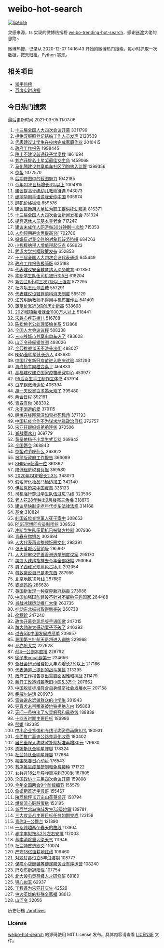 # weibo-hot-search

[![license](https://img.shields.io/github/license/Arrackisarookie/weibo-hot-search)](https://github.com/Arrackisarookie/weibo-hot-search/blob/master/LICENSE)

灵感来源，ts 实现的微博热搜榜 [weibo-trending-hot-search](https://github.com/justjavac/weibo-trending-hot-search)，感谢[迷渡](https://github.com/justjavac)大佬的思路~

微博热搜，记录从 2020-12-07 14:16:43 开始的微博热门搜索。每小时抓取一次数据，按天[归档](./archives)。Python 实现。

## 相关项目
+ [知乎热榜](https://github.com/Arrackisarookie/zhihu-top-search)
+ [百度实时热搜](https://github.com/Arrackisarookie/baidu-hot-search)

## 今日热门搜索

<!-- Rank Begin -->

最后更新时间 2021-03-05 11:07:06

1. [十三届全国人大四次会议开幕](https://s.weibo.com/weibo?q=%23%E5%8D%81%E4%B8%89%E5%B1%8A%E5%85%A8%E5%9B%BD%E4%BA%BA%E5%A4%A7%E5%9B%9B%E6%AC%A1%E4%BC%9A%E8%AE%AE%E5%BC%80%E5%B9%95%23&Refer=top) 3311799
1. [拒绝汉服照登记结婚工作人员发声](https://s.weibo.com/weibo?q=%23%E6%8B%92%E7%BB%9D%E6%B1%89%E6%9C%8D%E7%85%A7%E7%99%BB%E8%AE%B0%E7%BB%93%E5%A9%9A%E5%B7%A5%E4%BD%9C%E4%BA%BA%E5%91%98%E5%8F%91%E5%A3%B0%23&Refer=top) 2120539
1. [代表建议让学生在校内完成家庭作业](https://s.weibo.com/weibo?q=%23%E4%BB%A3%E8%A1%A8%E5%BB%BA%E8%AE%AE%E8%AE%A9%E5%AD%A6%E7%94%9F%E5%9C%A8%E6%A0%A1%E5%86%85%E5%AE%8C%E6%88%90%E5%AE%B6%E5%BA%AD%E4%BD%9C%E4%B8%9A%23&Refer=top) 2010415
1. [政府工作报告](https://s.weibo.com/weibo?q=%23%E6%94%BF%E5%BA%9C%E5%B7%A5%E4%BD%9C%E6%8A%A5%E5%91%8A%23&Refer=top) 1998445
1. [院士不建议普通孩子学奥数](https://s.weibo.com/weibo?q=%23%E9%99%A2%E5%A3%AB%E4%B8%8D%E5%BB%BA%E8%AE%AE%E6%99%AE%E9%80%9A%E5%AD%A9%E5%AD%90%E5%AD%A6%E5%A5%A5%E6%95%B0%23&Refer=top) 1861694
1. [刘亦菲提名土星奖最佳女主角](https://s.weibo.com/weibo?q=%23%E5%88%98%E4%BA%A6%E8%8F%B2%E6%8F%90%E5%90%8D%E5%9C%9F%E6%98%9F%E5%A5%96%E6%9C%80%E4%BD%B3%E5%A5%B3%E4%B8%BB%E8%A7%92%23&Refer=top) 1459068
1. [马化腾建议共享单车社区团购纳入监管](https://s.weibo.com/weibo?q=%E9%A9%AC%E5%8C%96%E8%85%BE%E5%BB%BA%E8%AE%AE%E5%85%B1%E4%BA%AB%E5%8D%95%E8%BD%A6%E7%A4%BE%E5%8C%BA%E5%9B%A2%E8%B4%AD%E7%BA%B3%E5%85%A5%E7%9B%91%E7%AE%A1&Refer=top) 1399356
1. [惊蛰](https://s.weibo.com/weibo?q=%E6%83%8A%E8%9B%B0&Refer=top) 1072570
1. [后期修图中的截图魅力](https://s.weibo.com/weibo?q=%23%E5%90%8E%E6%9C%9F%E4%BF%AE%E5%9B%BE%E4%B8%AD%E7%9A%84%E6%88%AA%E5%9B%BE%E9%AD%85%E5%8A%9B%23&Refer=top) 1042185
1. [今年GDP目标增长6%以上](https://s.weibo.com/weibo?q=%23%E4%BB%8A%E5%B9%B4GDP%E7%9B%AE%E6%A0%87%E5%A2%9E%E9%95%BF6%25%E4%BB%A5%E4%B8%8A%23&Refer=top) 1004815
1. [建议提高无编幼儿教师待遇](https://s.weibo.com/weibo?q=%E5%BB%BA%E8%AE%AE%E6%8F%90%E9%AB%98%E6%97%A0%E7%BC%96%E5%B9%BC%E5%84%BF%E6%95%99%E5%B8%88%E5%BE%85%E9%81%87&Refer=top) 943073
1. [邰丽华用手语说我爱你中国](https://s.weibo.com/weibo?q=%23%E9%82%B0%E4%B8%BD%E5%8D%8E%E7%94%A8%E6%89%8B%E8%AF%AD%E8%AF%B4%E6%88%91%E7%88%B1%E4%BD%A0%E4%B8%AD%E5%9B%BD%23&Refer=top) 905974
1. [鲜花价格猛涨](https://s.weibo.com/weibo?q=%23%E9%B2%9C%E8%8A%B1%E4%BB%B7%E6%A0%BC%E7%8C%9B%E6%B6%A8%23&Refer=top) 859576
1. [建议鼓励用人单位为职工提供托幼服务](https://s.weibo.com/weibo?q=%23%E5%BB%BA%E8%AE%AE%E9%BC%93%E5%8A%B1%E7%94%A8%E4%BA%BA%E5%8D%95%E4%BD%8D%E4%B8%BA%E8%81%8C%E5%B7%A5%E6%8F%90%E4%BE%9B%E6%89%98%E5%B9%BC%E6%9C%8D%E5%8A%A1%23&Refer=top) 816371
1. [十三届全国人大四次会议新闻发布会](https://s.weibo.com/weibo?q=%23%E5%8D%81%E4%B8%89%E5%B1%8A%E5%85%A8%E5%9B%BD%E4%BA%BA%E5%A4%A7%E5%9B%9B%E6%AC%A1%E4%BC%9A%E8%AE%AE%E6%96%B0%E9%97%BB%E5%8F%91%E5%B8%83%E4%BC%9A%23&Refer=top) 731324
1. [提高退休人员基本养老金](https://s.weibo.com/weibo?q=%23%E6%8F%90%E9%AB%98%E9%80%80%E4%BC%91%E4%BA%BA%E5%91%98%E5%9F%BA%E6%9C%AC%E5%85%BB%E8%80%81%E9%87%91%23&Refer=top) 717247
1. [建议未成年人网游每30分钟刷一次脸](https://s.weibo.com/weibo?q=%23%E5%BB%BA%E8%AE%AE%E6%9C%AA%E6%88%90%E5%B9%B4%E4%BA%BA%E7%BD%91%E6%B8%B8%E6%AF%8F30%E5%88%86%E9%92%9F%E5%88%B7%E4%B8%80%E6%AC%A1%E8%84%B8%23&Refer=top) 715353
1. [人均预期寿命再提高1岁](https://s.weibo.com/weibo?q=%E4%BA%BA%E5%9D%87%E9%A2%84%E6%9C%9F%E5%AF%BF%E5%91%BD%E5%86%8D%E6%8F%90%E9%AB%981%E5%B2%81&Refer=top) 702780
1. [妈妈反对我交往的对象我该坚持吗](https://s.weibo.com/weibo?q=%23%E5%A6%88%E5%A6%88%E5%8F%8D%E5%AF%B9%E6%88%91%E4%BA%A4%E5%BE%80%E7%9A%84%E5%AF%B9%E8%B1%A1%E6%88%91%E8%AF%A5%E5%9D%9A%E6%8C%81%E5%90%97%23&Refer=top) 684263
1. [小规模纳税人增值税起征点](https://s.weibo.com/weibo?q=%E5%B0%8F%E8%A7%84%E6%A8%A1%E7%BA%B3%E7%A8%8E%E4%BA%BA%E5%A2%9E%E5%80%BC%E7%A8%8E%E8%B5%B7%E5%BE%81%E7%82%B9&Refer=top) 658923
1. [武汉大学赏樱政策发布](https://s.weibo.com/weibo?q=%23%E6%AD%A6%E6%B1%89%E5%A4%A7%E5%AD%A6%E8%B5%8F%E6%A8%B1%E6%94%BF%E7%AD%96%E5%8F%91%E5%B8%83%23&Refer=top) 652853
1. [十三届全国人大四次会议代表通道](https://s.weibo.com/weibo?q=%23%E5%8D%81%E4%B8%89%E5%B1%8A%E5%85%A8%E5%9B%BD%E4%BA%BA%E5%A4%A7%E5%9B%9B%E6%AC%A1%E4%BC%9A%E8%AE%AE%E4%BB%A3%E8%A1%A8%E9%80%9A%E9%81%93%23&Refer=top) 645449
1. [政府工作报告极简版](https://s.weibo.com/weibo?q=%23%E6%94%BF%E5%BA%9C%E5%B7%A5%E4%BD%9C%E6%8A%A5%E5%91%8A%E6%9E%81%E7%AE%80%E7%89%88%23&Refer=top) 625188
1. [代表建议安全教育纳入义务教育](https://s.weibo.com/weibo?q=%23%E4%BB%A3%E8%A1%A8%E5%BB%BA%E8%AE%AE%E5%AE%89%E5%85%A8%E6%95%99%E8%82%B2%E7%BA%B3%E5%85%A5%E4%B9%89%E5%8A%A1%E6%95%99%E8%82%B2%23&Refer=top) 621850
1. [冲断学生队伍司机被行拘5日](https://s.weibo.com/weibo?q=%E5%86%B2%E6%96%AD%E5%AD%A6%E7%94%9F%E9%98%9F%E4%BC%8D%E5%8F%B8%E6%9C%BA%E8%A2%AB%E8%A1%8C%E6%8B%985%E6%97%A5&Refer=top) 618204
1. [新西兰6小时三次7级以上强震](https://s.weibo.com/weibo?q=%23%E6%96%B0%E8%A5%BF%E5%85%B06%E5%B0%8F%E6%97%B6%E4%B8%89%E6%AC%A17%E7%BA%A7%E4%BB%A5%E4%B8%8A%E5%BC%BA%E9%9C%87%23&Refer=top) 572295
1. [杜淳哄王灿测血糖](https://s.weibo.com/weibo?q=%23%E6%9D%9C%E6%B7%B3%E5%93%84%E7%8E%8B%E7%81%BF%E6%B5%8B%E8%A1%80%E7%B3%96%23&Refer=top) 557291
1. [代表建议设轻罪前科消灭制度](https://s.weibo.com/weibo?q=%E4%BB%A3%E8%A1%A8%E5%BB%BA%E8%AE%AE%E8%AE%BE%E8%BD%BB%E7%BD%AA%E5%89%8D%E7%A7%91%E6%B6%88%E7%81%AD%E5%88%B6%E5%BA%A6&Refer=top) 555129
1. [江苏明确教师不得用手机布置作业](https://s.weibo.com/weibo?q=%23%E6%B1%9F%E8%8B%8F%E6%98%8E%E7%A1%AE%E6%95%99%E5%B8%88%E4%B8%8D%E5%BE%97%E7%94%A8%E6%89%8B%E6%9C%BA%E5%B8%83%E7%BD%AE%E4%BD%9C%E4%B8%9A%23&Refer=top) 541401
1. [菠萝价涨近3倍创历史新高](https://s.weibo.com/weibo?q=%23%E8%8F%A0%E8%90%9D%E4%BB%B7%E6%B6%A8%E8%BF%913%E5%80%8D%E5%88%9B%E5%8E%86%E5%8F%B2%E6%96%B0%E9%AB%98%23&Refer=top) 538698
1. [2021城镇新增就业1100万人以上](https://s.weibo.com/weibo?q=%232021%E5%9F%8E%E9%95%87%E6%96%B0%E5%A2%9E%E5%B0%B1%E4%B8%9A1100%E4%B8%87%E4%BA%BA%E4%BB%A5%E4%B8%8A%23&Refer=top) 518441
1. [宋轶心疼苏檀儿](https://s.weibo.com/weibo?q=%E5%AE%8B%E8%BD%B6%E5%BF%83%E7%96%BC%E8%8B%8F%E6%AA%80%E5%84%BF&Refer=top) 516788
1. [陈松伶老公处理婆媳关系](https://s.weibo.com/weibo?q=%23%E9%99%88%E6%9D%BE%E4%BC%B6%E8%80%81%E5%85%AC%E5%A4%84%E7%90%86%E5%A9%86%E5%AA%B3%E5%85%B3%E7%B3%BB%23&Refer=top) 512868
1. [全国人大会议议程](https://s.weibo.com/weibo?q=%23%E5%85%A8%E5%9B%BD%E4%BA%BA%E5%A4%A7%E4%BC%9A%E8%AE%AE%E8%AE%AE%E7%A8%8B%23&Refer=top) 508238
1. [三四线城市共享电单车火了](https://s.weibo.com/weibo?q=%23%E4%B8%89%E5%9B%9B%E7%BA%BF%E5%9F%8E%E5%B8%82%E5%85%B1%E4%BA%AB%E7%94%B5%E5%8D%95%E8%BD%A6%E7%81%AB%E4%BA%86%23&Refer=top) 493608
1. [山河令孙俪错位图](https://s.weibo.com/weibo?q=%23%E5%B1%B1%E6%B2%B3%E4%BB%A4%E5%AD%99%E4%BF%AA%E9%94%99%E4%BD%8D%E5%9B%BE%23&Refer=top) 493026
1. [金莎挑战10天不洗头出街](https://s.weibo.com/weibo?q=%23%E9%87%91%E8%8E%8E%E6%8C%91%E6%88%9810%E5%A4%A9%E4%B8%8D%E6%B4%97%E5%A4%B4%E5%87%BA%E8%A1%97%23&Refer=top) 488027
1. [NBA全明星队长选人](https://s.weibo.com/weibo?q=%23NBA%E5%85%A8%E6%98%8E%E6%98%9F%E9%98%9F%E9%95%BF%E9%80%89%E4%BA%BA%23&Refer=top) 482680
1. [中国17支新冠疫苗进入临床试验](https://s.weibo.com/weibo?q=%23%E4%B8%AD%E5%9B%BD17%E6%94%AF%E6%96%B0%E5%86%A0%E7%96%AB%E8%8B%97%E8%BF%9B%E5%85%A5%E4%B8%B4%E5%BA%8A%E8%AF%95%E9%AA%8C%23&Refer=top) 481293
1. [海底捞牛肉粒变素了](https://s.weibo.com/weibo?q=%23%E6%B5%B7%E5%BA%95%E6%8D%9E%E7%89%9B%E8%82%89%E7%B2%92%E5%8F%98%E7%B4%A0%E4%BA%86%23&Refer=top) 464833
1. [高福建议建立国家疫苗研究中心](https://s.weibo.com/weibo?q=%23%E9%AB%98%E7%A6%8F%E5%BB%BA%E8%AE%AE%E5%BB%BA%E7%AB%8B%E5%9B%BD%E5%AE%B6%E7%96%AB%E8%8B%97%E7%A0%94%E7%A9%B6%E4%B8%AD%E5%BF%83%23&Refer=top) 453977
1. [95后女生手工制作立体书](https://s.weibo.com/weibo?q=%2395%E5%90%8E%E5%A5%B3%E7%94%9F%E6%89%8B%E5%B7%A5%E5%88%B6%E4%BD%9C%E7%AB%8B%E4%BD%93%E4%B9%A6%23&Refer=top) 437914
1. [白举纲微博评论](https://s.weibo.com/weibo?q=%E7%99%BD%E4%B8%BE%E7%BA%B2%E5%BE%AE%E5%8D%9A%E8%AF%84%E8%AE%BA&Refer=top) 406394
1. [胡一天说吴白求婚太难了](https://s.weibo.com/weibo?q=%E8%83%A1%E4%B8%80%E5%A4%A9%E8%AF%B4%E5%90%B4%E7%99%BD%E6%B1%82%E5%A9%9A%E5%A4%AA%E9%9A%BE%E4%BA%86&Refer=top) 395480
1. [两会日程](https://s.weibo.com/weibo?q=%23%E4%B8%A4%E4%BC%9A%E6%97%A5%E7%A8%8B%23&Refer=top) 392181
1. [青春有你](https://s.weibo.com/weibo?q=%E9%9D%92%E6%98%A5%E6%9C%89%E4%BD%A0&Refer=top) 388302
1. [永不消逝的爱](https://s.weibo.com/weibo?q=%23%E6%B0%B8%E4%B8%8D%E6%B6%88%E9%80%9D%E7%9A%84%E7%88%B1%23&Refer=top) 379115
1. [殷桃在线围观温如雪社死现场](https://s.weibo.com/weibo?q=%23%E6%AE%B7%E6%A1%83%E5%9C%A8%E7%BA%BF%E5%9B%B4%E8%A7%82%E6%B8%A9%E5%A6%82%E9%9B%AA%E7%A4%BE%E6%AD%BB%E7%8E%B0%E5%9C%BA%23&Refer=top) 377193
1. [中国抗疫合作不为谋求地缘政治目标](https://s.weibo.com/weibo?q=%23%E4%B8%AD%E5%9B%BD%E6%8A%97%E7%96%AB%E5%90%88%E4%BD%9C%E4%B8%8D%E4%B8%BA%E8%B0%8B%E6%B1%82%E5%9C%B0%E7%BC%98%E6%94%BF%E6%B2%BB%E7%9B%AE%E6%A0%87%23&Refer=top) 372757
1. [宋亚轩跟妈妈弟弟连线](https://s.weibo.com/weibo?q=%23%E5%AE%8B%E4%BA%9A%E8%BD%A9%E8%B7%9F%E5%A6%88%E5%A6%88%E5%BC%9F%E5%BC%9F%E8%BF%9E%E7%BA%BF%23&Refer=top) 370506
1. [肖战磨冰刀](https://s.weibo.com/weibo?q=%23%E8%82%96%E6%88%98%E7%A3%A8%E5%86%B0%E5%88%80%23&Refer=top) 369779
1. [黄圣依杨子小学生式互怼](https://s.weibo.com/weibo?q=%23%E9%BB%84%E5%9C%A3%E4%BE%9D%E6%9D%A8%E5%AD%90%E5%B0%8F%E5%AD%A6%E7%94%9F%E5%BC%8F%E4%BA%92%E6%80%BC%23&Refer=top) 369642
1. [全国两会](https://s.weibo.com/weibo?q=%23%E5%85%A8%E5%9B%BD%E4%B8%A4%E4%BC%9A%23&Refer=top) 368843
1. [惊蛰时节吃什么](https://s.weibo.com/weibo?q=%E6%83%8A%E8%9B%B0%E6%97%B6%E8%8A%82%E5%90%83%E4%BB%80%E4%B9%88&Refer=top) 368822
1. [极简版政府工作报告](https://s.weibo.com/weibo?q=%23%E6%9E%81%E7%AE%80%E7%89%88%E6%94%BF%E5%BA%9C%E5%B7%A5%E4%BD%9C%E6%8A%A5%E5%91%8A%23&Refer=top) 366089
1. [SHINee获得一位](https://s.weibo.com/weibo?q=%23SHINee%E8%8E%B7%E5%BE%97%E4%B8%80%E4%BD%8D%23&Refer=top) 361892
1. [降低租房税费负担](https://s.weibo.com/weibo?q=%23%E9%99%8D%E4%BD%8E%E7%A7%9F%E6%88%BF%E7%A8%8E%E8%B4%B9%E8%B4%9F%E6%8B%85%23&Refer=top) 359580
1. [2020年GDP增长2.3%](https://s.weibo.com/weibo?q=2020%E5%B9%B4GDP%E5%A2%9E%E9%95%BF2.3%25&Refer=top) 348073
1. [假名牌化妆品马桶边加工](https://s.weibo.com/weibo?q=%E5%81%87%E5%90%8D%E7%89%8C%E5%8C%96%E5%A6%86%E5%93%81%E9%A9%AC%E6%A1%B6%E8%BE%B9%E5%8A%A0%E5%B7%A5&Refer=top) 342140
1. [伊拉克盼来中国疫苗](https://s.weibo.com/weibo?q=%23%E4%BC%8A%E6%8B%89%E5%85%8B%E7%9B%BC%E6%9D%A5%E4%B8%AD%E5%9B%BD%E7%96%AB%E8%8B%97%23&Refer=top) 335133
1. [司机强行穿过学生队伍过斑马线](https://s.weibo.com/weibo?q=%23%E5%8F%B8%E6%9C%BA%E5%BC%BA%E8%A1%8C%E7%A9%BF%E8%BF%87%E5%AD%A6%E7%94%9F%E9%98%9F%E4%BC%8D%E8%BF%87%E6%96%91%E9%A9%AC%E7%BA%BF%23&Refer=top) 323596
1. [老人花28年种出9层楼高三角梅](https://s.weibo.com/weibo?q=%23%E8%80%81%E4%BA%BA%E8%8A%B128%E5%B9%B4%E7%A7%8D%E5%87%BA9%E5%B1%82%E6%A5%BC%E9%AB%98%E4%B8%89%E8%A7%92%E6%A2%85%23&Refer=top) 318876
1. [建议尽快制定老年代步车法律法规](https://s.weibo.com/weibo?q=%23%E5%BB%BA%E8%AE%AE%E5%B0%BD%E5%BF%AB%E5%88%B6%E5%AE%9A%E8%80%81%E5%B9%B4%E4%BB%A3%E6%AD%A5%E8%BD%A6%E6%B3%95%E5%BE%8B%E6%B3%95%E8%A7%84%23&Refer=top) 314168
1. [基金](https://s.weibo.com/weibo?q=%E5%9F%BA%E9%87%91&Refer=top) 310824
1. [韩国首位变性军人死于家中](https://s.weibo.com/weibo?q=%E9%9F%A9%E5%9B%BD%E9%A6%96%E4%BD%8D%E5%8F%98%E6%80%A7%E5%86%9B%E4%BA%BA%E6%AD%BB%E4%BA%8E%E5%AE%B6%E4%B8%AD&Refer=top) 308653
1. [R1SE官博回应录制团综](https://s.weibo.com/weibo?q=%23R1SE%E5%AE%98%E5%8D%9A%E5%9B%9E%E5%BA%94%E5%BD%95%E5%88%B6%E5%9B%A2%E7%BB%BC%23&Refer=top) 308532
1. [冲断学生队伍司机已被警方控制](https://s.weibo.com/weibo?q=%E5%86%B2%E6%96%AD%E5%AD%A6%E7%94%9F%E9%98%9F%E4%BC%8D%E5%8F%B8%E6%9C%BA%E5%B7%B2%E8%A2%AB%E8%AD%A6%E6%96%B9%E6%8E%A7%E5%88%B6&Refer=top) 307936
1. [青春有你排名](https://s.weibo.com/weibo?q=%E9%9D%92%E6%98%A5%E6%9C%89%E4%BD%A0%E6%8E%92%E5%90%8D&Refer=top) 303694
1. [人大代表再谈整顿饭圈文化](https://s.weibo.com/weibo?q=%23%E4%BA%BA%E5%A4%A7%E4%BB%A3%E8%A1%A8%E5%86%8D%E8%B0%88%E6%95%B4%E9%A1%BF%E9%A5%AD%E5%9C%88%E6%96%87%E5%8C%96%23&Refer=top) 298391
1. [张天爱喊话营销号](https://s.weibo.com/weibo?q=%23%E5%BC%A0%E5%A4%A9%E7%88%B1%E5%96%8A%E8%AF%9D%E8%90%A5%E9%94%80%E5%8F%B7%23&Refer=top) 295937
1. [人大将审议完善香港选举制度议案](https://s.weibo.com/weibo?q=%E4%BA%BA%E5%A4%A7%E5%B0%86%E5%AE%A1%E8%AE%AE%E5%AE%8C%E5%96%84%E9%A6%99%E6%B8%AF%E9%80%89%E4%B8%BE%E5%88%B6%E5%BA%A6%E8%AE%AE%E6%A1%88&Refer=top) 295170
1. [美股大跌纳指抹去今年全部涨幅](https://s.weibo.com/weibo?q=%E7%BE%8E%E8%82%A1%E5%A4%A7%E8%B7%8C%E7%BA%B3%E6%8C%87%E6%8A%B9%E5%8E%BB%E4%BB%8A%E5%B9%B4%E5%85%A8%E9%83%A8%E6%B6%A8%E5%B9%85&Refer=top) 293064
1. [男子西藏发现蓝色古冰川](https://s.weibo.com/weibo?q=%E7%94%B7%E5%AD%90%E8%A5%BF%E8%97%8F%E5%8F%91%E7%8E%B0%E8%93%9D%E8%89%B2%E5%8F%A4%E5%86%B0%E5%B7%9D&Refer=top) 292054
1. [蒋敦豪说自己是老东西](https://s.weibo.com/weibo?q=%23%E8%92%8B%E6%95%A6%E8%B1%AA%E8%AF%B4%E8%87%AA%E5%B7%B1%E6%98%AF%E8%80%81%E4%B8%9C%E8%A5%BF%23&Refer=top) 287955
1. [北京地铁10号线](https://s.weibo.com/weibo?q=%E5%8C%97%E4%BA%AC%E5%9C%B0%E9%93%8110%E5%8F%B7%E7%BA%BF&Refer=top) 287680
1. [婆婆妈妈](https://s.weibo.com/weibo?q=%E5%A9%86%E5%A9%86%E5%A6%88%E5%A6%88&Refer=top) 286628
1. [英国新发现一种变异新冠病毒](https://s.weibo.com/weibo?q=%E8%8B%B1%E5%9B%BD%E6%96%B0%E5%8F%91%E7%8E%B0%E4%B8%80%E7%A7%8D%E5%8F%98%E5%BC%82%E6%96%B0%E5%86%A0%E7%97%85%E6%AF%92&Refer=top) 273988
1. [中国加强国防建设不针对不威胁任何国家](https://s.weibo.com/weibo?q=%23%E4%B8%AD%E5%9B%BD%E5%8A%A0%E5%BC%BA%E5%9B%BD%E9%98%B2%E5%BB%BA%E8%AE%BE%E4%B8%8D%E9%92%88%E5%AF%B9%E4%B8%8D%E5%A8%81%E8%83%81%E4%BB%BB%E4%BD%95%E5%9B%BD%E5%AE%B6%23&Refer=top) 264488
1. [肖战冰球运动推广大使](https://s.weibo.com/weibo?q=%23%E8%82%96%E6%88%98%E5%86%B0%E7%90%83%E8%BF%90%E5%8A%A8%E6%8E%A8%E5%B9%BF%E5%A4%A7%E4%BD%BF%23&Refer=top) 263735
1. [推动东北振兴取得新突破](https://s.weibo.com/weibo?q=%23%E6%8E%A8%E5%8A%A8%E4%B8%9C%E5%8C%97%E6%8C%AF%E5%85%B4%E5%8F%96%E5%BE%97%E6%96%B0%E7%AA%81%E7%A0%B4%23&Refer=top) 260738
1. [徐穗珍](https://s.weibo.com/weibo?q=%E5%BE%90%E7%A9%97%E7%8F%8D&Refer=top) 247240
1. [政协开幕会现场版手语国歌](https://s.weibo.com/weibo?q=%23%E6%94%BF%E5%8D%8F%E5%BC%80%E5%B9%95%E4%BC%9A%E7%8E%B0%E5%9C%BA%E7%89%88%E6%89%8B%E8%AF%AD%E5%9B%BD%E6%AD%8C%23&Refer=top) 247015
1. [魏大勋说太感动案子不破了](https://s.weibo.com/weibo?q=%23%E9%AD%8F%E5%A4%A7%E5%8B%8B%E8%AF%B4%E5%A4%AA%E6%84%9F%E5%8A%A8%E6%A1%88%E5%AD%90%E4%B8%8D%E7%A0%B4%E4%BA%86%23&Refer=top) 246393
1. [过去5年中国发展成绩单](https://s.weibo.com/weibo?q=%23%E8%BF%87%E5%8E%BB5%E5%B9%B4%E4%B8%AD%E5%9B%BD%E5%8F%91%E5%B1%95%E6%88%90%E7%BB%A9%E5%8D%95%23&Refer=top) 239957
1. [我国第三批航天员将进入训练](https://s.weibo.com/weibo?q=%23%E6%88%91%E5%9B%BD%E7%AC%AC%E4%B8%89%E6%89%B9%E8%88%AA%E5%A4%A9%E5%91%98%E5%B0%86%E8%BF%9B%E5%85%A5%E8%AE%AD%E7%BB%83%23&Refer=top) 229968
1. [孙亦航大哭](https://s.weibo.com/weibo?q=%23%E5%AD%99%E4%BA%A6%E8%88%AA%E5%A4%A7%E5%93%AD%23&Refer=top) 227628
1. [创4一公副本直播](https://s.weibo.com/weibo?q=%23%E5%88%9B4%E4%B8%80%E5%85%AC%E5%89%AF%E6%9C%AC%E7%9B%B4%E6%92%AD%23&Refer=top) 226762
1. [徐子未vocal组第一](https://s.weibo.com/weibo?q=%23%E5%BE%90%E5%AD%90%E6%9C%AAvocal%E7%BB%84%E7%AC%AC%E4%B8%80%23&Refer=top) 224656
1. [全社会研发经费投入年均增长7%以上](https://s.weibo.com/weibo?q=%23%E5%85%A8%E7%A4%BE%E4%BC%9A%E7%A0%94%E5%8F%91%E7%BB%8F%E8%B4%B9%E6%8A%95%E5%85%A5%E5%B9%B4%E5%9D%87%E5%A2%9E%E9%95%BF7%25%E4%BB%A5%E4%B8%8A%23&Refer=top) 217186
1. [代表通道上提到的战斗英雄](https://s.weibo.com/weibo?q=%23%E4%BB%A3%E8%A1%A8%E9%80%9A%E9%81%93%E4%B8%8A%E6%8F%90%E5%88%B0%E7%9A%84%E6%88%98%E6%96%97%E8%8B%B1%E9%9B%84%23&Refer=top) 213395
1. [政府工作报告提出需直面困难和挑战](https://s.weibo.com/weibo?q=%23%E6%94%BF%E5%BA%9C%E5%B7%A5%E4%BD%9C%E6%8A%A5%E5%91%8A%E6%8F%90%E5%87%BA%E9%9C%80%E7%9B%B4%E9%9D%A2%E5%9B%B0%E9%9A%BE%E5%92%8C%E6%8C%91%E6%88%98%23&Refer=top) 211479
1. [新开工改造城镇老旧小区5.3万个](https://s.weibo.com/weibo?q=%23%E6%96%B0%E5%BC%80%E5%B7%A5%E6%94%B9%E9%80%A0%E5%9F%8E%E9%95%87%E8%80%81%E6%97%A7%E5%B0%8F%E5%8C%BA5.3%E4%B8%87%E4%B8%AA%23&Refer=top) 207662
1. [中国脱贫标准符合自身经济社会发展水平](https://s.weibo.com/weibo?q=%23%E4%B8%AD%E5%9B%BD%E8%84%B1%E8%B4%AB%E6%A0%87%E5%87%86%E7%AC%A6%E5%90%88%E8%87%AA%E8%BA%AB%E7%BB%8F%E6%B5%8E%E7%A4%BE%E4%BC%9A%E5%8F%91%E5%B1%95%E6%B0%B4%E5%B9%B3%23&Refer=top) 207158
1. [鲍威尔讲话](https://s.weibo.com/weibo?q=%E9%B2%8D%E5%A8%81%E5%B0%94%E8%AE%B2%E8%AF%9D&Refer=top) 206973
1. [雷锋说永远做群众的小学生](https://s.weibo.com/weibo?q=%23%E9%9B%B7%E9%94%8B%E8%AF%B4%E6%B0%B8%E8%BF%9C%E5%81%9A%E7%BE%A4%E4%BC%97%E7%9A%84%E5%B0%8F%E5%AD%A6%E7%94%9F%23&Refer=top) 201943
1. [导盲犬未带嘴罩被地铁拒绝入内](https://s.weibo.com/weibo?q=%E5%AF%BC%E7%9B%B2%E7%8A%AC%E6%9C%AA%E5%B8%A6%E5%98%B4%E7%BD%A9%E8%A2%AB%E5%9C%B0%E9%93%81%E6%8B%92%E7%BB%9D%E5%85%A5%E5%86%85&Refer=top) 195868
1. [天问一号拍出了火星极冠和晨昏线](https://s.weibo.com/weibo?q=%23%E5%A4%A9%E9%97%AE%E4%B8%80%E5%8F%B7%E6%8B%8D%E5%87%BA%E4%BA%86%E7%81%AB%E6%98%9F%E6%9E%81%E5%86%A0%E5%92%8C%E6%99%A8%E6%98%8F%E7%BA%BF%23&Refer=top) 188839
1. [十四五时期主要目标](https://s.weibo.com/weibo?q=%23%E5%8D%81%E5%9B%9B%E4%BA%94%E6%97%B6%E6%9C%9F%E4%B8%BB%E8%A6%81%E7%9B%AE%E6%A0%87%23&Refer=top) 186986
1. [赘婿](https://s.weibo.com/weibo?q=%E8%B5%98%E5%A9%BF&Refer=top) 182385
1. [中小企业宽带和专线平均资费再降10%](https://s.weibo.com/weibo?q=%23%E4%B8%AD%E5%B0%8F%E4%BC%81%E4%B8%9A%E5%AE%BD%E5%B8%A6%E5%92%8C%E4%B8%93%E7%BA%BF%E5%B9%B3%E5%9D%87%E8%B5%84%E8%B4%B9%E5%86%8D%E9%99%8D10%25%23&Refer=top) 180931
1. [全面推广高速公路差异化收费](https://s.weibo.com/weibo?q=%23%E5%85%A8%E9%9D%A2%E6%8E%A8%E5%B9%BF%E9%AB%98%E9%80%9F%E5%85%AC%E8%B7%AF%E5%B7%AE%E5%BC%82%E5%8C%96%E6%94%B6%E8%B4%B9%23&Refer=top) 180402
1. [居民医保人均财政补助标准再增30元](https://s.weibo.com/weibo?q=%23%E5%B1%85%E6%B0%91%E5%8C%BB%E4%BF%9D%E4%BA%BA%E5%9D%87%E8%B4%A2%E6%94%BF%E8%A1%A5%E5%8A%A9%E6%A0%87%E5%87%86%E5%86%8D%E5%A2%9E30%E5%85%83%23&Refer=top) 179630
1. [詹姆斯队全明星阵容](https://s.weibo.com/weibo?q=%E8%A9%B9%E5%A7%86%E6%96%AF%E9%98%9F%E5%85%A8%E6%98%8E%E6%98%9F%E9%98%B5%E5%AE%B9&Refer=top) 178324
1. [杜兰特队全明星阵容](https://s.weibo.com/weibo?q=%E6%9D%9C%E5%85%B0%E7%89%B9%E9%98%9F%E5%85%A8%E6%98%8E%E6%98%9F%E9%98%B5%E5%AE%B9&Refer=top) 177884
1. [氛围感春日心动妆](https://s.weibo.com/weibo?q=%23%E6%B0%9B%E5%9B%B4%E6%84%9F%E6%98%A5%E6%97%A5%E5%BF%83%E5%8A%A8%E5%A6%86%23&Refer=top) 176543
1. [有序推进疫苗研制和免费接种](https://s.weibo.com/weibo?q=%E6%9C%89%E5%BA%8F%E6%8E%A8%E8%BF%9B%E7%96%AB%E8%8B%97%E7%A0%94%E5%88%B6%E5%92%8C%E5%85%8D%E8%B4%B9%E6%8E%A5%E7%A7%8D&Refer=top) 171722
1. [女兵背18公斤导弹筒冲刺300米](https://s.weibo.com/weibo?q=%23%E5%A5%B3%E5%85%B5%E8%83%8C18%E5%85%AC%E6%96%A4%E5%AF%BC%E5%BC%B9%E7%AD%92%E5%86%B2%E5%88%BA300%E7%B1%B3%23&Refer=top) 167805
1. [全国政协十三届四次会议开幕](https://s.weibo.com/weibo?q=%23%E5%85%A8%E5%9B%BD%E6%94%BF%E5%8D%8F%E5%8D%81%E4%B8%89%E5%B1%8A%E5%9B%9B%E6%AC%A1%E4%BC%9A%E8%AE%AE%E5%BC%80%E5%B9%95%23&Refer=top) 159808
1. [今年全国两会9个防控细节](https://s.weibo.com/weibo?q=%23%E4%BB%8A%E5%B9%B4%E5%85%A8%E5%9B%BD%E4%B8%A4%E4%BC%9A9%E4%B8%AA%E9%98%B2%E6%8E%A7%E7%BB%86%E8%8A%82%23&Refer=top) 155579
1. [詹姆斯首选字母哥](https://s.weibo.com/weibo?q=%E8%A9%B9%E5%A7%86%E6%96%AF%E9%A6%96%E9%80%89%E5%AD%97%E6%AF%8D%E5%93%A5&Refer=top) 155467
1. [陕西佛坪10万亩山茱萸盛开](https://s.weibo.com/weibo?q=%23%E9%99%95%E8%A5%BF%E4%BD%9B%E5%9D%AA10%E4%B8%87%E4%BA%A9%E5%B1%B1%E8%8C%B1%E8%90%B8%E7%9B%9B%E5%BC%80%23&Refer=top) 153794
1. [爆浆流心脏脏蛋挞](https://s.weibo.com/weibo?q=%23%E7%88%86%E6%B5%86%E6%B5%81%E5%BF%83%E8%84%8F%E8%84%8F%E8%9B%8B%E6%8C%9E%23&Refer=top) 153195
1. [新西兰北岛海域发生7.3级地震](https://s.weibo.com/weibo?q=%E6%96%B0%E8%A5%BF%E5%85%B0%E5%8C%97%E5%B2%9B%E6%B5%B7%E5%9F%9F%E5%8F%91%E7%94%9F7.3%E7%BA%A7%E5%9C%B0%E9%9C%87&Refer=top) 139781
1. [三大攻坚战主要目标任务如期完成](https://s.weibo.com/weibo?q=%23%E4%B8%89%E5%A4%A7%E6%94%BB%E5%9D%9A%E6%88%98%E4%B8%BB%E8%A6%81%E7%9B%AE%E6%A0%87%E4%BB%BB%E5%8A%A1%E5%A6%82%E6%9C%9F%E5%AE%8C%E6%88%90%23&Refer=top) 123159
1. [青你3一公舞台](https://s.weibo.com/weibo?q=%E9%9D%92%E4%BD%A03%E4%B8%80%E5%85%AC%E8%88%9E%E5%8F%B0&Refer=top) 121890
1. [一条跨越两个春天的曲线](https://s.weibo.com/weibo?q=%23%E4%B8%80%E6%9D%A1%E8%B7%A8%E8%B6%8A%E4%B8%A4%E4%B8%AA%E6%98%A5%E5%A4%A9%E7%9A%84%E6%9B%B2%E7%BA%BF%23&Refer=top) 113804
1. [赤字率拟按3.2%左右安排](https://s.weibo.com/weibo?q=%E8%B5%A4%E5%AD%97%E7%8E%87%E6%8B%9F%E6%8C%893.2%25%E5%B7%A6%E5%8F%B3%E5%AE%89%E6%8E%92&Refer=top) 112003
1. [基本消除重污染天气](https://s.weibo.com/weibo?q=%E5%9F%BA%E6%9C%AC%E6%B6%88%E9%99%A4%E9%87%8D%E6%B1%A1%E6%9F%93%E5%A4%A9%E6%B0%94&Refer=top) 111946
1. [杜兰特首选欧文](https://s.weibo.com/weibo?q=%E6%9D%9C%E5%85%B0%E7%89%B9%E9%A6%96%E9%80%89%E6%AC%A7%E6%96%87&Refer=top) 110074
1. [严守18亿亩耕地红线](https://s.weibo.com/weibo?q=%23%E4%B8%A5%E5%AE%8818%E4%BA%BF%E4%BA%A9%E8%80%95%E5%9C%B0%E7%BA%A2%E7%BA%BF%23&Refer=top) 109460
1. [对脱贫县设立5年过渡期](https://s.weibo.com/weibo?q=%23%E5%AF%B9%E8%84%B1%E8%B4%AB%E5%8E%BF%E8%AE%BE%E7%AB%8B5%E5%B9%B4%E8%BF%87%E6%B8%A1%E6%9C%9F%23&Refer=top) 108777
1. [保障小店商铺等便民服务业有序运营](https://s.weibo.com/weibo?q=%23%E4%BF%9D%E9%9A%9C%E5%B0%8F%E5%BA%97%E5%95%86%E9%93%BA%E7%AD%89%E4%BE%BF%E6%B0%91%E6%9C%8D%E5%8A%A1%E4%B8%9A%E6%9C%89%E5%BA%8F%E8%BF%90%E8%90%A5%23&Refer=top) 108240
1. [巴坎布新冠阳性](https://s.weibo.com/weibo?q=%E5%B7%B4%E5%9D%8E%E5%B8%83%E6%96%B0%E5%86%A0%E9%98%B3%E6%80%A7&Refer=top) 107754
1. [北大设电竞高级人才研修班](https://s.weibo.com/weibo?q=%23%E5%8C%97%E5%A4%A7%E8%AE%BE%E7%94%B5%E7%AB%9E%E9%AB%98%E7%BA%A7%E4%BA%BA%E6%89%8D%E7%A0%94%E4%BF%AE%E7%8F%AD%23&Refer=top) 69189
1. [锦心似玉](https://s.weibo.com/weibo?q=%23%E9%94%A6%E5%BF%83%E4%BC%BC%E7%8E%89%23&Refer=top) 62937
1. [丁程鑫为宋亚轩庆生](https://s.weibo.com/weibo?q=%E4%B8%81%E7%A8%8B%E9%91%AB%E4%B8%BA%E5%AE%8B%E4%BA%9A%E8%BD%A9%E5%BA%86%E7%94%9F&Refer=top) 42529
1. [护边英雄的特殊全家福](https://s.weibo.com/weibo?q=%23%E6%8A%A4%E8%BE%B9%E8%8B%B1%E9%9B%84%E7%9A%84%E7%89%B9%E6%AE%8A%E5%85%A8%E5%AE%B6%E7%A6%8F%23&Refer=top) 38013
1. [山河令](https://s.weibo.com/weibo?q=%E5%B1%B1%E6%B2%B3%E4%BB%A4&Refer=top) 32056
<!-- Rank End -->

历史归档 [./archives](./archives)

### License

[weibo-hot-search](https://github.com/Arrackisarookie/weibo-hot-search) 的源码使用 MIT License 发布。具体内容请查看 [LICENSE](./LICENSE) 文件。
